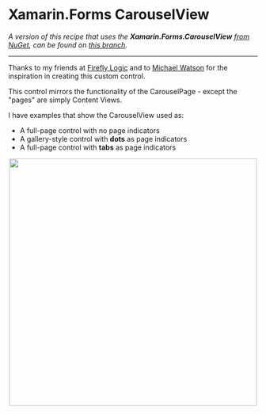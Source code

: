 # Xamarin.Forms CarouselView

_A version of this recipe that uses the **Xamarin.Forms.CarouselView** [from NuGet](https://www.nuget.org/packages/Xamarin.Forms.CarouselView/), can be found on [this branch](https://github.com/chrisriesgo/xamarin-forms-carouselview/issues/37)._

---

Thanks to my friends at [Firefly Logic](https://github.com/FireflyLogic/couchbase-connect-14) and to [Michael Watson](https://github.com/xamarin/customersuccess/tree/master/samples/Xamarin.Forms/SliderView) for the inspiration in creating this custom control.

This control mirrors the functionality of the CarouselPage - except the "pages" are simply Content Views.

I have examples that show the CarouselView used as:

- A full-page control with no page indicators
- A gallery-style control with **dots** as page indicators
- A full-page control with **tabs** as page indicators

<p align="center">
<img height="500" src="https://github.com/chrisriesgo/xamarin-forms-carouselview/blob/master/Images/carousel_view.gif" />
</p>
